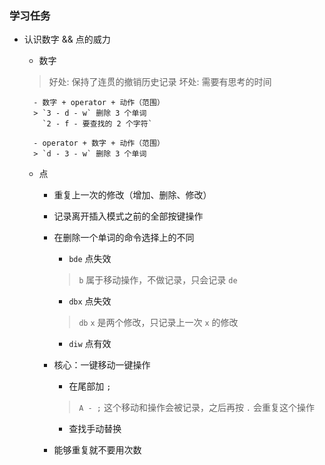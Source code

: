 ### 学习任务

- 认识数字 && 点的威力

    - 数字 
    > 好处: 保持了连贯的撤销历史记录
      坏处: 需要有思考的时间 

        - 数字 + operator + 动作（范围）
        > `3 - d - w` 删除 3 个单词
          `2 - f - 要查找的 2 个字符`

        - operator + 数字 + 动作（范围）
        > `d - 3 - w` 删除 3 个单词
    
    - 点

        - 重复上一次的修改（增加、删除、修改）
        
        - 记录离开插入模式之前的全部按键操作

        - 在删除一个单词的命令选择上的不同

            - `bde` 点失效
            > `b` 属于移动操作，不做记录，只会记录 `de`

            - `dbx` 点失效
            > `db` `x` 是两个修改，只记录上一次 `x` 的修改 
            
            - `diw` 点有效

        - 核心：一键移动一键操作
        
            - 在尾部加 `;`
            > `A - ;` 这个移动和操作会被记录，之后再按 `.` 会重复这个操作

            - 查找手动替换

        - 能够重复就不要用次数